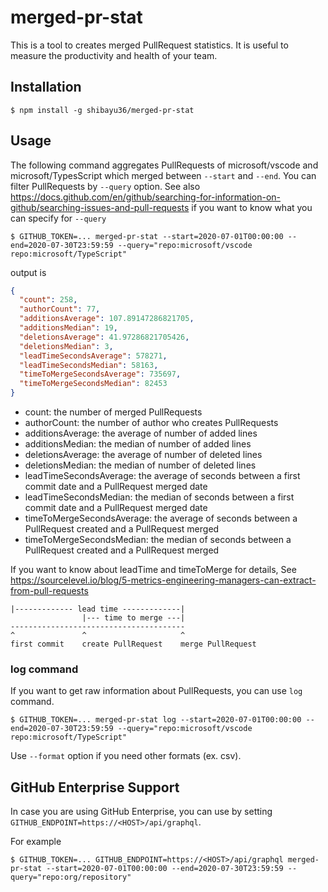 # merged-pr-stat
This is a tool to creates merged PullRequest statistics.  It is useful to measure the productivity and health of your team.

## Installation
```
$ npm install -g shibayu36/merged-pr-stat
```

## Usage
The following command aggregates PullRequests of microsoft/vscode and microsoft/TypesScript which merged between `--start` and `--end`.  You can filter PullRequests by `--query` option.  See also https://docs.github.com/en/github/searching-for-information-on-github/searching-issues-and-pull-requests if you want to know what you can specify for `--query`

```
$ GITHUB_TOKEN=... merged-pr-stat --start=2020-07-01T00:00:00 --end=2020-07-30T23:59:59 --query="repo:microsoft/vscode repo:microsoft/TypeScript"
```

output is

```json
{
  "count": 258,
  "authorCount": 77,
  "additionsAverage": 107.89147286821705,
  "additionsMedian": 19,
  "deletionsAverage": 41.97286821705426,
  "deletionsMedian": 3,
  "leadTimeSecondsAverage": 578271,
  "leadTimeSecondsMedian": 58163,
  "timeToMergeSecondsAverage": 735697,
  "timeToMergeSecondsMedian": 82453
}
```

* count: the number of merged PullRequests
* authorCount: the number of author who creates PullRequests
* additionsAverage: the average of number of added lines
* additionsMedian: the median of number of added lines
* deletionsAverage: the average of number of deleted lines
* deletionsMedian: the median of number of deleted lines
* leadTimeSecondsAverage: the average of seconds between a first commit date and a PullRequest merged date
* leadTimeSecondsMedian: the median of seconds between a first commit date and a PullRequest merged date
* timeToMergeSecondsAverage: the average of seconds between a PullRequest created and a PullRequest merged
* timeToMergeSecondsMedian: the median of seconds between a PullRequest created and a PullRequest merged

If you want to know about leadTime and timeToMerge for details, See https://sourcelevel.io/blog/5-metrics-engineering-managers-can-extract-from-pull-requests


```
|------------- lead time -------------|
                |--- time to merge ---|
---------------------------------------
^               ^                     ^
first commit    create PullRequest    merge PullRequest
```

### log command
If you want to get raw information about PullRequests, you can use `log` command.

```
$ GITHUB_TOKEN=... merged-pr-stat log --start=2020-07-01T00:00:00 --end=2020-07-30T23:59:59 --query="repo:microsoft/vscode repo:microsoft/TypeScript"
```

Use `--format` option if you need other formats (ex. csv).

## GitHub Enterprise Support
In case you are using GitHub Enterprise, you can use by setting `GITHUB_ENDPOINT=https://<HOST>/api/graphql`.  

For example 
```
$ GITHUB_TOKEN=... GITHUB_ENDPOINT=https://<HOST>/api/graphql merged-pr-stat --start=2020-07-01T00:00:00 --end=2020-07-30T23:59:59 --query="repo:org/repository"
```